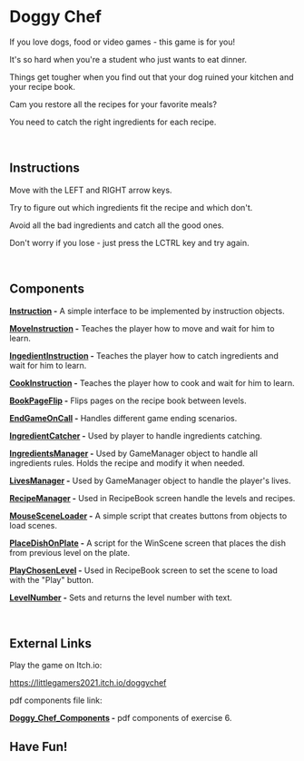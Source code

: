 # Doggy Chef

If you love dogs, food or video games - this game is for you!

It's so hard when you're a student who just wants to eat dinner.

Things get tougher when you find out that your dog ruined your kitchen and your recipe book.

Cam you restore all the recipes for your favorite meals?

You need to catch the right ingredients for each recipe.


<br/>

## Instructions

Move with the LEFT and RIGHT arrow keys.

Try to figure out which ingredients fit the recipe and which don't.

Avoid all the bad ingredients and catch all the good ones.

Don't worry if you lose - just press the LCTRL key and try again.

<br/>

## Components

**[Instruction](Assets/Scripts/Instruction.cs) -** A simple interface to be implemented by instruction objects.
<br />

**[MoveInstruction](Assets/Scripts/MoveInstruction.cs) -** Teaches the player how to move and wait for him to learn.
<br />

**[IngedientInstruction](Assets/Scripts/IngedientInstruction.cs) -** Teaches the player how to catch ingredients and wait for him to learn.
<br />

**[CookInstruction](Assets/Scripts/CookInstruction.cs) -** Teaches the player how to cook and wait for him to learn.
<br />

**[BookPageFlip](Assets/Scripts/BookPageFlip.cs) -** Flips pages on the recipe book between levels.
<br />

**[EndGameOnCall](Assets/Scripts/EndGameOnCall.cs) -** Handles different game ending scenarios.
<br />

**[IngredientCatcher](Assets/Scripts/IngredientCatcher.cs) -** Used by player to handle ingredients catching.
<br />

**[IngredientsManager](Assets/Scripts/IngredientsManager.cs) -** Used by GameManager object to handle all ingredients rules. Holds the recipe and modify it when needed.
<br />

**[LivesManager](Assets/Scripts/LivesManager.cs) -** Used by GameManager object to handle the player's lives.
<br />

**[RecipeManager](Assets/Scripts/RecipeManager.cs) -** Used in RecipeBook screen handle the levels and recipes.
<br />

**[MouseSceneLoader](Assets/Scripts/MouseSceneLoader.cs) -** A simple script that creates buttons from objects to load scenes.
<br />

**[PlaceDishOnPlate](Assets/Scripts/PlaceDishOnPlate.cs) -** A script for the WinScene screen that places the dish from previous level on the plate.
<br />

**[PlayChosenLevel](Assets/Scripts/PlayChosenLevel.cs) -** Used in RecipeBook screen to set the scene to load with the "Play" button.
<br />

**[LevelNumber](Assets/LevelNumber.cs) -** Sets and returns the level number with text.

<br />

## External Links

Play the game on Itch.io:

https://littlegamers2021.itch.io/doggychef

pdf components file link:
<br />

**[Doggy_Chef_Components](Doggy_Chef_Components.pdf) -** pdf components of exercise 6.

## **Have Fun!**

